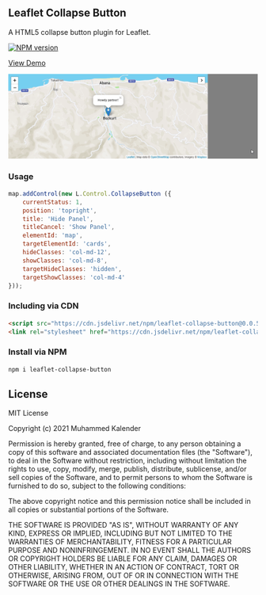 ## Leaflet Collapse Button
A HTML5 collapse button plugin for Leaflet.

[![NPM version](https://img.shields.io/npm/v/leaflet-collapse-button.svg)](https://www.npmjs.com/package/leaflet-collapse-button)

<a href="https://jsfiddle.net/muhammedkalender/wb7qx8ad/">View Demo</a>

![Product Demo](media/demo.gif)

### Usage

``` js
map.addControl(new L.Control.CollapseButton ({
	currentStatus: 1,	
	position: 'topright',	
	title: 'Hide Panel',	
	titleCancel: 'Show Panel',	
	elementId: 'map',	
	targetElementId: 'cards',	
	hideClasses: 'col-md-12',	
	showClasses: 'col-md-8',	
	targetHideClasses: 'hidden',	
	targetShowClasses: 'col-md-4'
}));
```

### Including via CDN

```html
<script src="https://cdn.jsdelivr.net/npm/leaflet-collapse-button@0.0.5/dist/leaflet.collapse-button.min.js"></script>
<link rel="stylesheet" href="https://cdn.jsdelivr.net/npm/leaflet-collapse-button@0.0.5/dist/leaflet.collapse-button.min.css">
```

### Install via NPM
```html
npm i leaflet-collapse-button
```

## License

MIT License

Copyright (c) 2021 Muhammed Kalender

Permission is hereby granted, free of charge, to any person obtaining a copy
of this software and associated documentation files (the "Software"), to deal
in the Software without restriction, including without limitation the rights
to use, copy, modify, merge, publish, distribute, sublicense, and/or sell
copies of the Software, and to permit persons to whom the Software is
furnished to do so, subject to the following conditions:

The above copyright notice and this permission notice shall be included in all
copies or substantial portions of the Software.

THE SOFTWARE IS PROVIDED "AS IS", WITHOUT WARRANTY OF ANY KIND, EXPRESS OR
IMPLIED, INCLUDING BUT NOT LIMITED TO THE WARRANTIES OF MERCHANTABILITY,
FITNESS FOR A PARTICULAR PURPOSE AND NONINFRINGEMENT. IN NO EVENT SHALL THE
AUTHORS OR COPYRIGHT HOLDERS BE LIABLE FOR ANY CLAIM, DAMAGES OR OTHER
LIABILITY, WHETHER IN AN ACTION OF CONTRACT, TORT OR OTHERWISE, ARISING FROM,
OUT OF OR IN CONNECTION WITH THE SOFTWARE OR THE USE OR OTHER DEALINGS IN THE
SOFTWARE.

